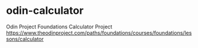 # odin-calculator
Odin Project Foundations Calculator Project https://www.theodinproject.com/paths/foundations/courses/foundations/lessons/calculator
